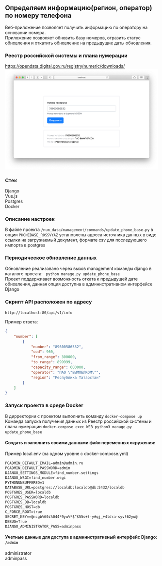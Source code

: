 ## Определяем информацию(регион, оператор) по номеру телефона

Веб-приложение позволяет получить информацию по оператору на основании номера.   
Приложение позволяет обновить базу номеров, отразить статус обновления и откатить обновление на предыдущие даты обновления. 

### Реестр российской системы и плана нумерации
https://opendata.digital.gov.ru/registry/numeric/downloads/
![alt text](web/src/num_data/static/num_data/num_lookup.png)

### Стек  
Django  
Vue.js  
Postgres  
Docker

### Описание настроек
В файле проекта `/num_data/management/commands/update_phone_base.py` в опции `PHONEBASE_ROSSVYAZ`
установлены адреса источника данных в виде ссылки на загружаемый документ, формате csv для последуюшего импорта в postgres

### Периодическое обновление данных
Обновление реализовано через вызов management команды django в каталоге проекта: ` python manage.py update_phone_base`  
Проект поддерживает возможность отката к предыдущей дате обновления, данная опция доступна в административном интерфейсе Django

### Скрипт API расположен по адресу
`http://localhost:80/api/v1/info`

Пример ответа:
```json
{
    "number": [
        {
            "number": "89600586532",
            "cod": 960,
            "from_range": 300000,
            "to_range": 899999,
            "capacity_range": 600000,
            "operator": "ПАО \"ВЫМПЕЛКОМ\"",
            "region": "Республика Татарстан"
        }
    ]
}
```
### Запуск проекта в среде Docker
В дирректории с проектом выполнить команду `docker-compose up`  
Команда запуска получения данных из Реестр российской системы и плана нумерации  `docker-compose exec WEB python3 manage.py update_phone_base`

#### Создать и заполнить своими данными файл переменных окружения:   
Пример local.env (на одном уровне с docker-compose.yml) 
```
PGADMIN_DEFAULT_EMAIL=admin@admin.ru
PGADMIN_DEFAULT_PASSWORD=admin
DJANGO_SETTINGS_MODULE=find_number.settings
DJANGO_WSGI=find_number.wsgi
PYTHONUNBUFFERED=1
DATABASE_URL=postgres://localdb:localdb@db:5432/localdb
POSTGRES_USER=localdb
POSTGRES_PASSWORD=localdb
POSTGRES_DB=localdb
POSTGRES_HOST=db
C_FORCE_ROOT=true
SECRET_KEY==@ncgb%60i%044*9yu%*$^$55s+(-y#qj_+4ldra-syv!62yu@
DEBUG=True
DJANGO_ADMINISTRATOR_PASS=adminpass
```
#### Учетные данные для доступа в административный интерфейс Django: `/admin`
administrator  
adminpass  

